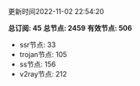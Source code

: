 更新时间2022-11-02 22:54:20

**总订阅: 45**
**总节点: 2459**
**有效节点: 506**
- ssr节点: 33
- trojan节点: 105
- ss节点: 156
- v2ray节点: 212
